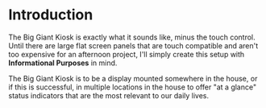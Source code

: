 # Introduction

The Big Giant Kiosk is exactly what it sounds like, minus the touch control.  Until there are large flat screen panels that are touch compatible and aren't too expensive for an afternoon project, I'll simply create this setup with **Informational Purposes** in mind.

The Big Giant Kiosk is to be a display mounted somewhere in the house, or if this is successful, in multiple locations in the house to offer "at a glance" status indicators that are the most relevant to our daily lives.